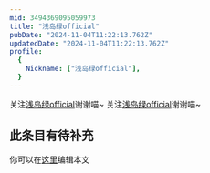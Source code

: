 ```yaml
---
mid: 3494369095059973
title: "浅岛绿official"
pubDate: "2024-11-04T11:22:13.762Z"
updatedDate: "2024-11-04T11:22:13.762Z"
profile:
  {
    Nickname: ["浅岛绿official"],
  }
---
```


关注[浅岛绿official](https://space.bilibili.com/3494369095059973)谢谢喵~ 关注[浅岛绿official](https://space.bilibili.com/3494369095059973)谢谢喵~

## 此条目有待补充
你可以在[这里](https://github.com/Yuhanawa/VTuber.ICU/edit/master/src/content/v/浅岛绿official/index.md)编辑本文
